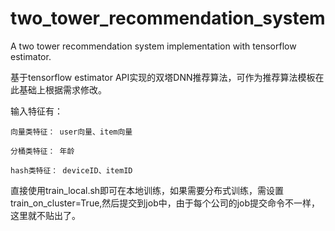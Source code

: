 # two_tower_recommendation_system
A two tower recommendation system  implementation with tensorflow estimator.

基于tensorflow estimator API实现的双塔DNN推荐算法，可作为推荐算法模板在此基础上根据需求修改。

输入特征有：
    
    向量类特征： user向量、item向量
    
    分桶类特征： 年龄
    
    hash类特征： deviceID、itemID
    
 直接使用train_local.sh即可在本地训练，如果需要分布式训练，需设置train_on_cluster=True,然后提交到job中，由于每个公司的job提交命令不一样，这里就不贴出了。
